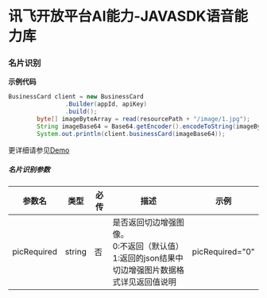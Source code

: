 # 讯飞开放平台AI能力-JAVASDK语音能力库

### 名片识别

**示例代码**
```java
BusinessCard client = new BusinessCard
                .Builder(appId, apiKey)
                .build();
        byte[] imageByteArray = read(resourcePath + "/image/1.jpg");
        String imageBase64 = Base64.getEncoder().encodeToString(imageByteArray);
        System.out.println(client.businessCard(imageBase64));
```

更详细请参见[Demo](https://github.com/iFLYTEK-OP/websdk-java-demo/blob/main/src/main/java/cn/xfyun/demo/BusinessCardApp.java)

##### 名片识别参数
|参数名|类型|必传|描述|示例|
|---|---|---|---|---|
|picRequired|string|否|是否返回切边增强图像。<br>0:不返回（默认值） <br>1:返回的json结果中切边增强图片数据格式详见返回值说明|picRequired="0"|